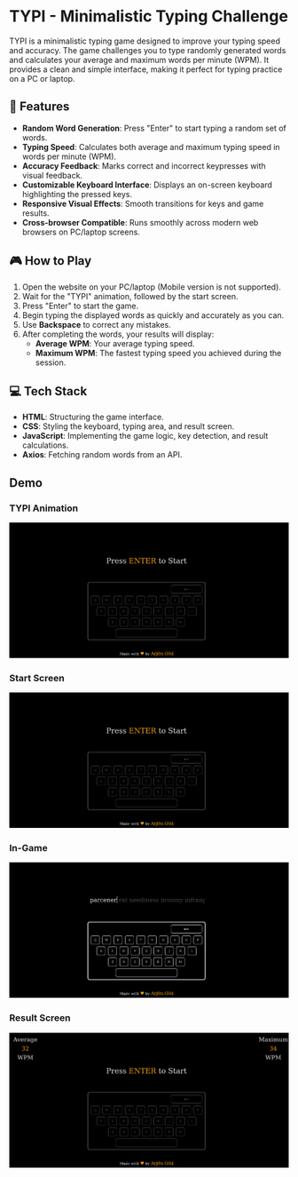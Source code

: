 # TYPI - Minimalistic Typing Challenge

TYPI is a minimalistic typing game designed to improve your typing speed and accuracy. The game challenges you to type randomly generated words and calculates your average and maximum words per minute (WPM). It provides a clean and simple interface, making it perfect for typing practice on a PC or laptop.

## 🚀 Features

- **Random Word Generation**: Press "Enter" to start typing a random set of words.
- **Typing Speed**: Calculates both average and maximum typing speed in words per minute (WPM).
- **Accuracy Feedback**: Marks correct and incorrect keypresses with visual feedback.
- **Customizable Keyboard Interface**: Displays an on-screen keyboard highlighting the pressed keys.
- **Responsive Visual Effects**: Smooth transitions for keys and game results.
- **Cross-browser Compatible**: Runs smoothly across modern web browsers on PC/laptop screens.

## 🎮 How to Play

1. Open the website on your PC/laptop (Mobile version is not supported).
2. Wait for the "TYPI" animation, followed by the start screen.
3. Press "Enter" to start the game.
4. Begin typing the displayed words as quickly and accurately as you can.
5. Use **Backspace** to correct any mistakes.
6. After completing the words, your results will display:
   - **Average WPM**: Your average typing speed.
   - **Maximum WPM**: The fastest typing speed you achieved during the session.

## 💻 Tech Stack

- **HTML**: Structuring the game interface.
- **CSS**: Styling the keyboard, typing area, and result screen.
- **JavaScript**: Implementing the game logic, key detection, and result calculations.
- **Axios**: Fetching random words from an API.
  
## Demo

### TYPI Animation
![Demo Image 1](demo_images/start.png)

### Start Screen
![Demo Image 2](demo_images/start.png)

### In-Game
![Demo Image 3](demo_images/game.png)

### Result Screen
![Demo Image 4](demo_images/result.png)